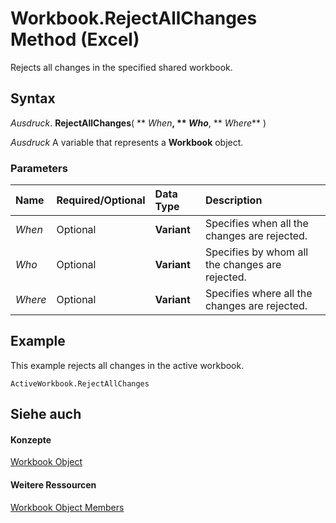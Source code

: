 
# Workbook.RejectAllChanges Method (Excel)

Rejects all changes in the specified shared workbook.


## Syntax

 _Ausdruck_. **RejectAllChanges**( ** _When_**, ** _Who_**, ** _Where_** )

 _Ausdruck_ A variable that represents a **Workbook** object.


### Parameters



|**Name**|**Required/Optional**|**Data Type**|**Description**|
|:-----|:-----|:-----|:-----|
| _When_|Optional|**Variant**|Specifies when all the changes are rejected.|
| _Who_|Optional|**Variant**|Specifies by whom all the changes are rejected.|
| _Where_|Optional|**Variant**|Specifies where all the changes are rejected.|

## Example

This example rejects all changes in the active workbook.


```
ActiveWorkbook.RejectAllChanges
```


## Siehe auch


#### Konzepte


[Workbook Object](8c00aa60-c974-eed3-0812-3c9625eb0d4c.md)
#### Weitere Ressourcen


[Workbook Object Members](http://msdn.microsoft.com/library/dce102a3-25de-3ff4-2ce5-bc56e08baca7%28Office.15%29.aspx)